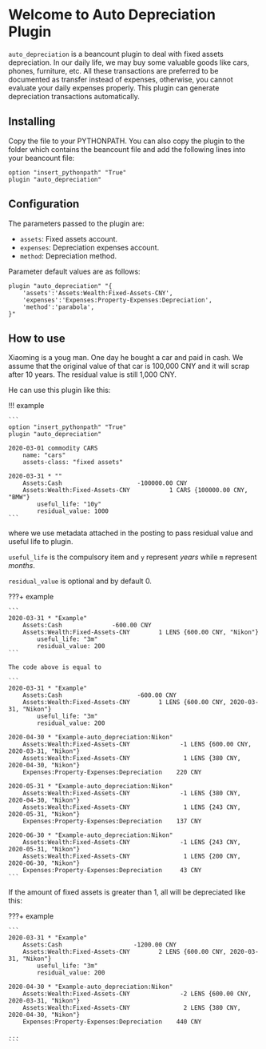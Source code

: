 # Welcome to Auto Depreciation Plugin

`auto_depreciation` is a beancount plugin to deal with fixed assets depreciation.
In our daily life, we may buy some valuable goods like cars, phones, furniture, etc.
All these transactions are preferred to be documented as transfer instead of expenses,
otherwise, you cannot evaluate your daily expenses properly.
This plugin can generate depreciation transactions automatically.

## Installing

Copy the file to your PYTHONPATH.
You can also copy the plugin to the folder which contains the beancount file and add the following lines into your beancount file:

    option "insert_pythonpath" "True"
    plugin "auto_depreciation"

## Configuration

The parameters passed to the plugin are:

- `assets`: Fixed assets account.
- `expenses`: Depreciation expenses account.
- `method`: Depreciation method.

Parameter default values are as follows:

    plugin "auto_depreciation" "{
        'assets':'Assets:Wealth:Fixed-Assets-CNY',
        'expenses':'Expenses:Property-Expenses:Depreciation',
        'method':'parabola',
    }"

## How to use

Xiaoming is a youg man. One day he bought a car and paid in cash.
We assume that the original value of that car is 100,000 CNY
and it will scrap after 10 years.
The residual value is still 1,000 CNY.

He can use this plugin like this:

!!! example

    ```
    option "insert_pythonpath" "True"
    plugin "auto_depreciation"

    2020-03-01 commodity CARS
        name: "cars"
        assets-class: "fixed assets"
    
    2020-03-31 * ""
        Assets:Cash                     -100000.00 CNY
        Assets:Wealth:Fixed-Assets-CNY           1 CARS {100000.00 CNY, "BMW"}
            useful_life: "10y"
            residual_value: 1000
    ```

where we use metadata attached in the posting to pass residual value and useful life to plugin.

`useful_life` is the compulsory item and `y` represent *years* while `m` represent *months*.

`residual_value` is optional and by default 0.

???+ example

    ```
    2020-03-31 * "Example"
        Assets:Cash              -600.00 CNY
        Assets:Wealth:Fixed-Assets-CNY        1 LENS {600.00 CNY, "Nikon"}
            useful_life: "3m"
            residual_value: 200
    ```

    The code above is equal to

    ```
    2020-03-31 * "Example"
        Assets:Cash                     -600.00 CNY                                   
        Assets:Wealth:Fixed-Assets-CNY        1 LENS {600.00 CNY, 2020-03-31, "Nikon"}
            useful_life: "3m"
            residual_value: 200

    2020-04-30 * "Example-auto_depreciation:Nikon"
        Assets:Wealth:Fixed-Assets-CNY              -1 LENS {600.00 CNY, 2020-03-31, "Nikon"}
        Assets:Wealth:Fixed-Assets-CNY               1 LENS {380 CNY, 2020-04-30, "Nikon"}   
        Expenses:Property-Expenses:Depreciation    220 CNY                                   

    2020-05-31 * "Example-auto_depreciation:Nikon"
        Assets:Wealth:Fixed-Assets-CNY              -1 LENS {380 CNY, 2020-04-30, "Nikon"}
        Assets:Wealth:Fixed-Assets-CNY               1 LENS {243 CNY, 2020-05-31, "Nikon"}
        Expenses:Property-Expenses:Depreciation    137 CNY                                

    2020-06-30 * "Example-auto_depreciation:Nikon"
        Assets:Wealth:Fixed-Assets-CNY              -1 LENS {243 CNY, 2020-05-31, "Nikon"}
        Assets:Wealth:Fixed-Assets-CNY               1 LENS {200 CNY, 2020-06-30, "Nikon"}
        Expenses:Property-Expenses:Depreciation     43 CNY
    ```                       

If the amount of fixed assets is greater than 1, all will be depreciated like this:

???+ example

    ```
    2020-03-31 * "Example"
        Assets:Cash                    -1200.00 CNY
        Assets:Wealth:Fixed-Assets-CNY        2 LENS {600.00 CNY, 2020-03-31, "Nikon"}
            useful_life: "3m"
            residual_value: 200

    2020-04-30 * "Example-auto_depreciation:Nikon"
        Assets:Wealth:Fixed-Assets-CNY              -2 LENS {600.00 CNY, 2020-03-31, "Nikon"}
        Assets:Wealth:Fixed-Assets-CNY               2 LENS {380 CNY, 2020-04-30, "Nikon"}   
        Expenses:Property-Expenses:Depreciation    440 CNY

    ...
    ```